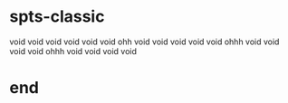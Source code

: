 # spts-classic
void void void void void void ohh
void void void void void
ohhh void void void void
ohhh void void void void 
# end
